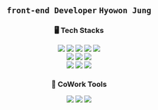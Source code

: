 <div align="center">
 <h2>
 <code>front-end Developer</code>
 <code>Hyowon Jung</code>
 </h2>
<h3>🖥 Tech Stacks</h3>
<div dir="auto">
 <img src="https://img.shields.io/badge/HTML5-353535?style=for-the-badge&logo=HTML5&logoColor=E34F26"/>
 <img src="https://img.shields.io/badge/CSS3-353535?style=for-the-badge&logo=CSS3&logoColor=1572B6"/>
 <img src="https://img.shields.io/badge/JavaScript-353535?style=for-the-badge&logo=JavaScript&logoColor=F7DF1E"/>
 <img src="https://img.shields.io/badge/React-353535?style=for-the-badge&logo=React&logoColor=61DAFB"/>
 <img src="https://img.shields.io/badge/Svelte-353535?style=for-the-badge&logo=Svelte&logoColor=FF3E00"/></br>
 <img src="https://img.shields.io/badge/Styled Components-353535?style=for-the-badge&logo=Styled Components&logoColor=DB7093"/>
 <img src="https://img.shields.io/badge/Sass-353535?style=for-the-badge&logo=Sass&logoColor=CC6699"/>
 <img src="https://img.shields.io/badge/three.js-353535?style=for-the-badge&logo=three.js&logoColor=ffffff"/></br>
 <img src="https://img.shields.io/badge/Adobe Photoshop-353535?style=for-the-badge&logo=Adobe Photoshop&logoColor=31A8FF"/>
 <img src="https://img.shields.io/badge/Adobe Illustrator-353535?style=for-the-badge&logo=Adobe Illustrator&logoColor=FF9A00"/>
 <img src="https://img.shields.io/badge/Adobe After Effects-353535?style=for-the-badge&logo=Adobe After Effects&logoColor=9999FF"/>
</div>
<h3>💬 CoWork Tools</h3>
 <div>
   <img src="https://img.shields.io/badge/Slack-353535?style=for-the-badge&logo=Slack&logoColor=4A154B"/>
   <img src="https://img.shields.io/badge/Trello-353535?style=for-the-badge&logo=Trello&logoColor=0052CC"/>
   <img src="https://img.shields.io/badge/Notion-353535?style=for-the-badge&logo=Notion&logoColor=ffffff"/>
 </div>
</div>
